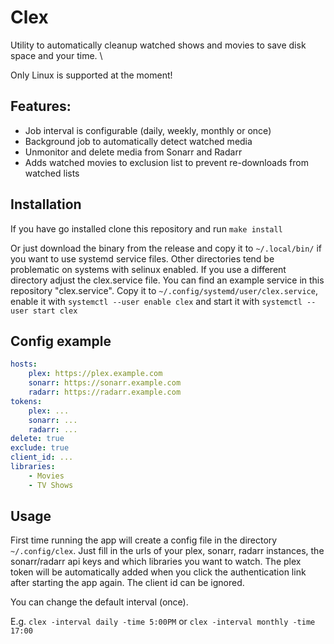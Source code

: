 # Clex

Utility to automatically cleanup watched shows and movies to save disk space and your time. \

Only Linux is supported at the moment!

## Features:

-   Job interval is configurable (daily, weekly, monthly or once)
-   Background job to automatically detect watched media
-   Unmonitor and delete media from Sonarr and Radarr
-   Adds watched movies to exclusion list to prevent re-downloads from watched lists

## Installation

If you have go installed clone this repository and run `make install`

Or just download the binary from the release and copy it to `~/.local/bin/` if you want to use systemd service files. Other directories tend be problematic on systems with selinux enabled. If you use a different directory adjust the clex.service file.
You can find an example service in this repository "clex.service". Copy it to `~/.config/systemd/user/clex.service`, enable it with `systemctl --user enable clex` and start it with `systemctl --user start clex`

## Config example

```yaml
hosts:
    plex: https://plex.example.com
    sonarr: https://sonarr.example.com
    radarr: https://radarr.example.com
tokens:
    plex: ...
    sonarr: ...
    radarr: ...
delete: true
exclude: true
client_id: ...
libraries:
    - Movies
    - TV Shows
```

## Usage

First time running the app will create a config file in the directory `~/.config/clex`. Just fill in the urls of your plex, sonarr, radarr instances, the sonarr/radarr api keys and which libraries you want to watch. The plex token will be automatically added when you click the authentication link after starting the app again. The client id can be ignored.

You can change the default interval (once).

E.g. `clex -interval daily -time 5:00PM` or `clex -interval monthly -time 17:00`
